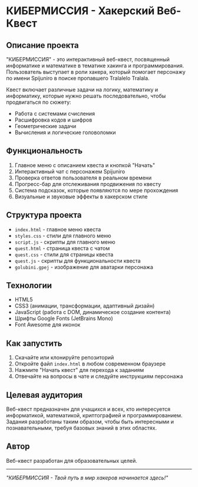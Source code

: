# КИБЕРМИССИЯ - Хакерский Веб-Квест

## Описание проекта

"КИБЕРМИССИЯ" - это интерактивный веб-квест, посвященный информатике и математике в тематике хакинга и программирования. Пользователь выступает в роли хакера, который помогает персонажу по имени Spijuniro в поиске пропавшего Tralalelo Tralala.

Квест включает различные задачи на логику, математику и информатику, которые нужно решать последовательно, чтобы продвигаться по сюжету:
- Работа с системами счисления
- Расшифровка кодов и шифров
- Геометрические задачи
- Вычисления и логические головоломки

## Функциональность

1. Главное меню с описанием квеста и кнопкой "Начать"
2. Интерактивный чат с персонажем Spijuniro
3. Проверка ответов пользователя в реальном времени
4. Прогресс-бар для отслеживания продвижения по квесту
5. Система подсказок, которые появляются по мере прохождения
6. Визуальные и звуковые эффекты в хакерском стиле

## Структура проекта

- `index.html` - главное меню квеста
- `styles.css` - стили для главного меню
- `script.js` - скрипты для главного меню
- `quest.html` - страница квеста с чатом
- `quest.css` - стили для страницы квеста
- `quest.js` - скрипты для функциональности квеста
- `golubini.gpej` - изображение для аватарки персонажа

## Технологии

- HTML5
- CSS3 (анимации, трансформации, адаптивный дизайн)
- JavaScript (работа с DOM, динамическое создание контента)
- Шрифты Google Fonts (JetBrains Mono)
- Font Awesome для иконок

## Как запустить

1. Скачайте или клонируйте репозиторий
2. Откройте файл `index.html` в любом современном браузере
3. Нажмите "Начать квест" для перехода к заданиям
4. Отвечайте на вопросы в чате и следуйте инструкциям персонажа

## Целевая аудитория

Веб-квест предназначен для учащихся и всех, кто интересуется информатикой, математикой, криптографией и программированием. Задания разработаны таким образом, чтобы быть интересными и познавательными, требуя базовых знаний в этих областях.

## Автор

Веб-квест разработан для образовательных целей.

---

*"КИБЕРМИССИЯ - Твой путь в мир хакеров начинается здесь!"* 